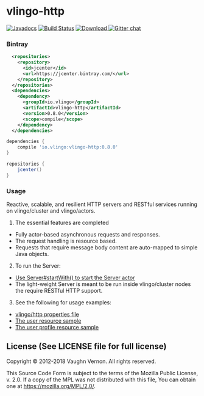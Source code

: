 # vlingo-http

[![Javadocs](http://javadoc.io/badge/io.vlingo/vlingo-http.svg?color=brightgreen)](http://javadoc.io/doc/io.vlingo/vlingo-http) [![Build Status](https://travis-ci.org/vlingo/vlingo-http.svg?branch=master)](https://travis-ci.org/vlingo/vlingo-http) [ ![Download](https://api.bintray.com/packages/vlingo/vlingo-platform-java/vlingo-http/images/download.svg) ](https://bintray.com/vlingo/vlingo-platform-java/vlingo-http/_latestVersion) [![Gitter chat](https://badges.gitter.im/gitterHQ/gitter.png)](https://gitter.im/vlingo-platform-java/http)

### Bintray

```xml
  <repositories>
    <repository>
      <id>jcenter</id>
      <url>https://jcenter.bintray.com/</url>
    </repository>
  </repositories>
  <dependencies>
    <dependency>
      <groupId>io.vlingo</groupId>
      <artifactId>vlingo-http</artifactId>
      <version>0.8.0</version>
      <scope>compile</scope>
    </dependency>
  </dependencies>
```

```gradle
dependencies {
    compile 'io.vlingo:vlingo-http:0.8.0'
}

repositories {
    jcenter()
}
```

### Usage

Reactive, scalable, and resilient HTTP servers and RESTful services running on vlingo/cluster and vlingo/actors.

1. The essential features are completed
  * Fully actor-based asynchronous requests and responses.
  * The request handling is resource based.
  * Requests that require message body content are auto-mapped to simple Java objects.
2. To run the Server:
  * [Use Server#startWith() to start the Server actor](https://github.com/vlingo/vlingo-http/blob/master/src/main/java/io/vlingo/http/resource/Server.java)
  * The light-weight Server is meant to be run inside vlingo/cluster nodes the require RESTful HTTP support.
3. See the following for usage examples:
  * [vlingo/http properties file](https://github.com/vlingo/vlingo-http/blob/master/src/test/resources/vlingo-http.properties)
  * [The user resource sample](https://github.com/vlingo/vlingo-http/blob/master/src/main/java/io/vlingo/http/sample/user/UserResource.java)
  * [The user profile resource sample](https://github.com/vlingo/vlingo-http/blob/master/src/main/java/io/vlingo/http/sample/user/ProfileResource.java)

License (See LICENSE file for full license)
-------------------------------------------
Copyright © 2012-2018 Vaughn Vernon. All rights reserved.

This Source Code Form is subject to the terms of the
Mozilla Public License, v. 2.0. If a copy of the MPL
was not distributed with this file, You can obtain
one at https://mozilla.org/MPL/2.0/.

